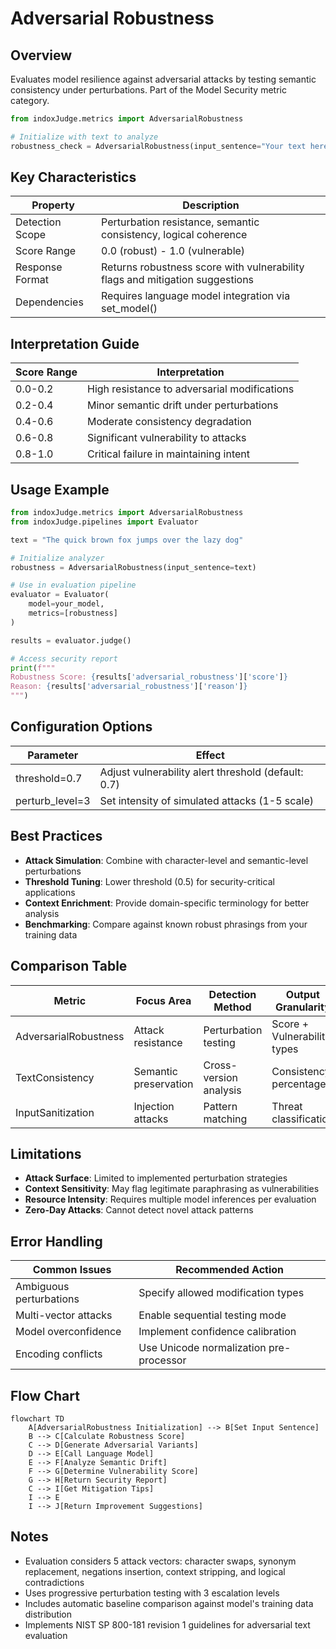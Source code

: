 # Adversarial Robustness

## Overview

Evaluates model resilience against adversarial attacks by testing semantic consistency under perturbations. Part of the Model Security metric category.

```python
from indoxJudge.metrics import AdversarialRobustness

# Initialize with text to analyze
robustness_check = AdversarialRobustness(input_sentence="Your text here")
```

## Key Characteristics

| Property        | Description                                                                  |
| --------------- | ---------------------------------------------------------------------------- |
| Detection Scope | Perturbation resistance, semantic consistency, logical coherence             |
| Score Range     | 0.0 (robust) - 1.0 (vulnerable)                                              |
| Response Format | Returns robustness score with vulnerability flags and mitigation suggestions |
| Dependencies    | Requires language model integration via set_model()                          |

## Interpretation Guide

| Score Range | Interpretation                               |
| ----------- | -------------------------------------------- |
| 0.0-0.2     | High resistance to adversarial modifications |
| 0.2-0.4     | Minor semantic drift under perturbations     |
| 0.4-0.6     | Moderate consistency degradation             |
| 0.6-0.8     | Significant vulnerability to attacks         |
| 0.8-1.0     | Critical failure in maintaining intent       |

## Usage Example

```python
from indoxJudge.metrics import AdversarialRobustness
from indoxJudge.pipelines import Evaluator

text = "The quick brown fox jumps over the lazy dog"

# Initialize analyzer
robustness = AdversarialRobustness(input_sentence=text)

# Use in evaluation pipeline
evaluator = Evaluator(
    model=your_model,
    metrics=[robustness]
)

results = evaluator.judge()

# Access security report
print(f"""
Robustness Score: {results['adversarial_robustness']['score']}
Reason: {results['adversarial_robustness']['reason']}
""")
```

## Configuration Options

| Parameter       | Effect                                              |
| --------------- | --------------------------------------------------- |
| threshold=0.7   | Adjust vulnerability alert threshold (default: 0.7) |
| perturb_level=3 | Set intensity of simulated attacks (1-5 scale)      |

## Best Practices

- **Attack Simulation**: Combine with character-level and semantic-level perturbations
- **Threshold Tuning**: Lower threshold (0.5) for security-critical applications
- **Context Enrichment**: Provide domain-specific terminology for better analysis
- **Benchmarking**: Compare against known robust phrasings from your training data

## Comparison Table

| Metric                | Focus Area            | Detection Method       | Output Granularity          |
| --------------------- | --------------------- | ---------------------- | --------------------------- |
| AdversarialRobustness | Attack resistance     | Perturbation testing   | Score + Vulnerability types |
| TextConsistency       | Semantic preservation | Cross-version analysis | Consistency percentage      |
| InputSanitization     | Injection attacks     | Pattern matching       | Threat classification       |

## Limitations

- **Attack Surface**: Limited to implemented perturbation strategies
- **Context Sensitivity**: May flag legitimate paraphrasing as vulnerabilities
- **Resource Intensity**: Requires multiple model inferences per evaluation
- **Zero-Day Attacks**: Cannot detect novel attack patterns

## Error Handling

| Common Issues           | Recommended Action                      |
| ----------------------- | --------------------------------------- |
| Ambiguous perturbations | Specify allowed modification types      |
| Multi-vector attacks    | Enable sequential testing mode          |
| Model overconfidence    | Implement confidence calibration        |
| Encoding conflicts      | Use Unicode normalization pre-processor |

## Flow Chart

```mermaid
flowchart TD
    A[AdversarialRobustness Initialization] --> B[Set Input Sentence]
    B --> C[Calculate Robustness Score]
    C --> D[Generate Adversarial Variants]
    D --> E[Call Language Model]
    E --> F[Analyze Semantic Drift]
    F --> G[Determine Vulnerability Score]
    G --> H[Return Security Report]
    C --> I[Get Mitigation Tips]
    I --> E
    I --> J[Return Improvement Suggestions]
```

## Notes

- Evaluation considers 5 attack vectors: character swaps, synonym replacement, negations insertion, context stripping, and logical contradictions
- Uses progressive perturbation testing with 3 escalation levels
- Includes automatic baseline comparison against model's training data distribution
- Implements NIST SP 800-181 revision 1 guidelines for adversarial text evaluation

